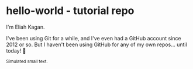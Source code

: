 # hello-world - tutorial repo

I'm Eliah Kagan.

I've been using Git for a while, and I've even had a GitHub
account since 2012 or so. But I haven't been using GitHub for any of my own
repos... until today! 🙂

<sub>Simulated small text.</sub>
